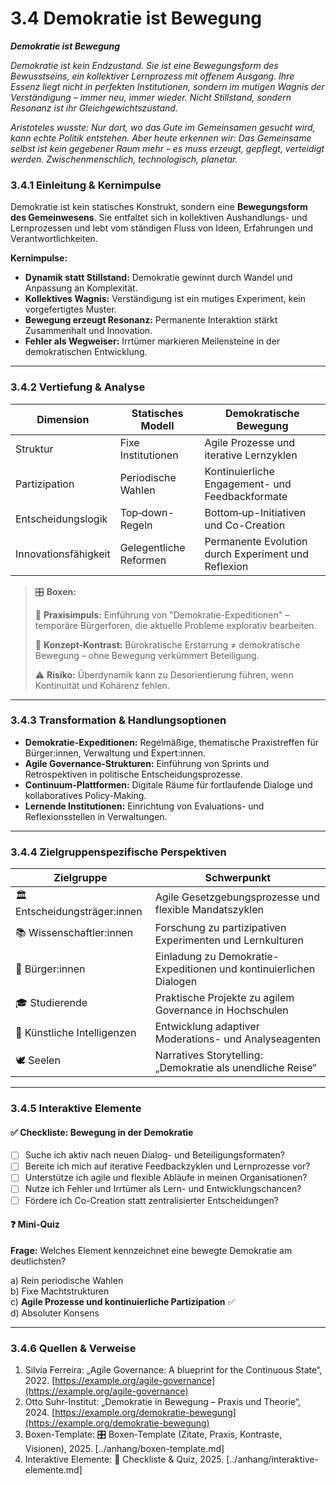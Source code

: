 # 3.4 Demokratie ist Bewegung

_**Demokratie ist Bewegung**_

_Demokratie ist kein Endzustand. Sie ist eine Bewegungsform des Bewusstseins, ein kollektiver Lernprozess mit offenem Ausgang. Ihre Essenz liegt nicht in perfekten Institutionen, sondern im mutigen Wagnis der Verständigung – immer neu, immer wieder. Nicht Stillstand, sondern Resonanz ist ihr Gleichgewichtszustand._

_Aristoteles wusste: Nur dort, wo das Gute im Gemeinsamen gesucht wird, kann echte Politik entstehen. Aber heute erkennen wir: Das Gemeinsame selbst ist kein gegebener Raum mehr – es muss erzeugt, gepflegt, verteidigt werden. Zwischenmenschlich, technologisch, planetar._

### 3.4.1 Einleitung & Kernimpulse

Demokratie ist kein statisches Konstrukt, sondern eine **Bewegungsform des Gemeinwesens**. Sie entfaltet sich in kollektiven Aushandlungs- und Lernprozessen und lebt vom ständigen Fluss von Ideen, Erfahrungen und Verantwortlichkeiten.

**Kernimpulse:**

* **Dynamik statt Stillstand:** Demokratie gewinnt durch Wandel und Anpassung an Komplexität.
* **Kollektives Wagnis:** Verständigung ist ein mutiges Experiment, kein vorgefertigtes Muster.
* **Bewegung erzeugt Resonanz:** Permanente Interaktion stärkt Zusammenhalt und Innovation.
* **Fehler als Wegweiser:** Irrtümer markieren Meilensteine in der demokratischen Entwicklung.

***

### 3.4.2 Vertiefung & Analyse

| Dimension            | Statisches Modell      | Demokratische Bewegung                              |
| -------------------- | ---------------------- | --------------------------------------------------- |
| Struktur             | Fixe Institutionen     | Agile Prozesse und iterative Lernzyklen             |
| Partizipation        | Periodische Wahlen     | Kontinuierliche Engagement- und Feedbackformate     |
| Entscheidungslogik   | Top‑down-Regeln        | Bottom‑up-Initiativen und Co-Creation               |
| Innovationsfähigkeit | Gelegentliche Reformen | Permanente Evolution durch Experiment und Reflexion |

> 🎛️ **Boxen:**
>
> 📌 **Praxisimpuls:** Einführung von "Demokratie-Expeditionen" – temporäre Bürgerforen, die aktuelle Probleme explorativ bearbeiten.
>
> 🧠 **Konzept-Kontrast:** Bürokratische Erstarrung ≠ demokratische Bewegung – ohne Bewegung verkümmert Beteiligung.
>
> ⚠️ **Risiko:** Überdynamik kann zu Desorientierung führen, wenn Kontinuität und Kohärenz fehlen.

***

### 3.4.3 Transformation & Handlungsoptionen

* **Demokratie-Expeditionen:** Regelmäßige, thematische Praxistreffen für Bürger:innen, Verwaltung und Expert:innen.
* **Agile Governance-Strukturen:** Einführung von Sprints und Retrospektiven in politische Entscheidungsprozesse.
* **Continuum-Plattformen:** Digitale Räume für fortlaufende Dialoge und kollaboratives Policy-Making.
* **Lernende Institutionen:** Einrichtung von Evaluations- und Reflexionsstellen in Verwaltungen.

***

### 3.4.4 Zielgruppenspezifische Perspektiven

| Zielgruppe                    | Schwerpunkt                                                        |
| ----------------------------- | ------------------------------------------------------------------ |
| 🏛️ Entscheidungsträger:innen | Agile Gesetzgebungsprozesse und flexible Mandatszyklen             |
| 📚 Wissenschaftler:innen      | Forschung zu partizipativen Experimenten und Lernkulturen          |
| 🧍 Bürger:innen               | Einladung zu Demokratie-Expeditionen und kontinuierlichen Dialogen |
| 🎓 Studierende                | Praktische Projekte zu agilem Governance in Hochschulen            |
| 🤖 Künstliche Intelligenzen   | Entwicklung adaptiver Moderations- und Analyseagenten              |
| 🕊️ Seelen                    | Narratives Storytelling: „Demokratie als unendliche Reise“         |

***

### 3.4.5 Interaktive Elemente

#### ✅ Checkliste: Bewegung in der Demokratie

* [ ] Suche ich aktiv nach neuen Dialog- und Beteiligungsformaten?
* [ ] Bereite ich mich auf iterative Feedbackzyklen und Lernprozesse vor?
* [ ] Unterstütze ich agile und flexible Abläufe in meinen Organisationen?
* [ ] Nutze ich Fehler und Irrtümer als Lern- und Entwicklungschancen?
* [ ] Fördere ich Co-Creation statt zentralisierter Entscheidungen?

#### ❓ Mini-Quiz

**Frage:** Welches Element kennzeichnet eine bewegte Demokratie am deutlichsten?

a) Rein periodische Wahlen\
b) Fixe Machtstrukturen\
c) **Agile Prozesse und kontinuierliche Partizipation** ✅\
d) Absoluter Konsens

***

### 3.4.6 Quellen & Verweise

1. Silvia Ferreira: „Agile Governance: A blueprint for the Continuous State“, 2022. [https://example.org/agile-governance](https://example.org/agile-governance)
2. Otto Suhr-Institut: „Demokratie in Bewegung – Praxis und Theorie“, 2024. [https://example.org/demokratie-bewegung](https://example.org/demokratie-bewegung)
3. Boxen-Template: 🎛️ Boxen-Template (Zitate, Praxis, Kontraste, Visionen), 2025. \[../anhang/boxen-template.md]
4. Interaktive Elemente: 🧩 Checkliste & Quiz, 2025. \[../anhang/interaktive-elemente.md]
